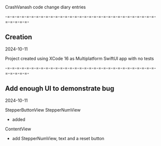 CrashVanash code change diary entries

-=-=-=-=-=-=-=-=-=-=-=-=-=-=-=-=-=-=-=-=-=-=-=-=-=-=-=-=-=-=-=-=-=-=-=-=-
## Creation
2024-10-11

Project created using XCode 16 as Multiplatform SwiftUI app with no tests

-=-=-=-=-=-=-=-=-=-=-=-=-=-=-=-=-=-=-=-=-=-=-=-=-=-=-=-=-=-=-=-=-=-=-=-=-
## Add enough UI to demonstrate bug
2024-10-11

StepperButtonView
StepperNumView
- added

ContentView
- add StepperNumView, text and a reset button

